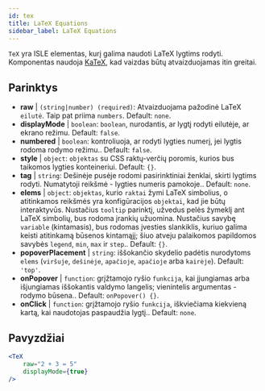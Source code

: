 ```yaml
---
id: tex
title: LaTeX Equations
sidebar_label: LaTeX Equations
---
```


`TeX` yra ISLE elementas, kurį galima naudoti LaTeX lygtims rodyti. Komponentas naudoja [KaTeX](https://github.com/Khan/KaTeX), kad vaizdas būtų atvaizduojamas itin greitai.

## Parinktys

* __raw__ | `(string|number) (required)`: Atvaizduojama pažodinė LaTeX `eilutė`. Taip pat priima `numbers`. Default: `none`.
* __displayMode__ | `boolean`: `boolean`, nurodantis, ar lygtį rodyti eilutėje, ar ekrano režimu. Default: `false`.
* __numbered__ | `boolean`: kontroliuoja, ar rodyti lygties numerį, jei lygtis rodoma rodymo režimu.. Default: `false`.
* __style__ | `object`: `objektas` su CSS raktų-verčių poromis, kurios bus taikomos lygties konteineriui. Default: `{}`.
* __tag__ | `string`: Dešinėje pusėje rodomi pasirinktiniai ženklai, skirti lygtims rodyti. Numatytoji reikšmė - lygties numeris pamokoje.. Default: `none`.
* __elems__ | `object`: `objektas`, kurio `raktai` žymi LaTeX simbolius, o atitinkamos reikšmės yra konfigūracijos `objektai`, kad jie būtų interaktyvūs. Nustačius `tooltip` parinktį, užvedus pelės žymeklį ant LaTeX simbolių, bus rodoma įrankių užuomina. Nustačius savybę `variable` (kintamasis), bus rodomas įvesties slankiklis, kuriuo galima keisti atitinkamą būsenos kintamąjį; šiuo atveju palaikomos papildomos savybės `legend`, `min`, `max` ir `step`.. Default: `{}`.
* __popoverPlacement__ | `string`: iššokančio skydelio padėtis nurodytoms `elems` (`viršuje`, `dešinėje`, `apačioje`, `apačioje` arba `kairėje`). Default: `'top'`.
* __onPopover__ | `function`: grįžtamojo ryšio `funkcija`, kai įjungiamas arba išjungiamas iššokantis valdymo langelis; vienintelis argumentas - rodymo būsena.. Default: `onPopover() {}`.
* __onClick__ | `function`: grįžtamojo ryšio `funkcija`, iškviečiama kiekvieną kartą, kai naudotojas paspaudžia lygtį.. Default: `none`.


## Pavyzdžiai

```jsx live
<TeX
    raw="2 + 3 = 5"
    displayMode={true}
/>
```



